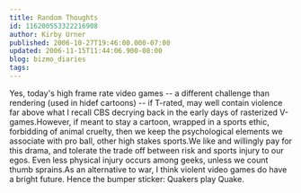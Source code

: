 ```yaml
---
title: Random Thoughts
id: 116200553322216908
author: Kirby Urner
published: 2006-10-27T19:46:00.000-07:00
updated: 2006-11-15T11:44:06.900-08:00
blog: bizmo_diaries
tags: 
---
```


Yes, today's high frame rate video games -- a different challenge than rendering (used in hidef cartoons) -- if T-rated, may well contain violence far above what I recall CBS decrying back in the early days of rasterized V-games.However, if meant to stay a cartoon, wrapped in a sports ethic, forbidding of animal cruelty, then we keep the psychological elements we associate with pro ball, other high stakes sports.We like and willingly pay for this drama, and tolerate the trade off between risk and sports injury to our egos.  Even less physical injury occurs among geeks, unless we count thumb sprains.As an alternative to war, I think violent video games do have a bright future.  Hence the bumper sticker:  Quakers play Quake.
